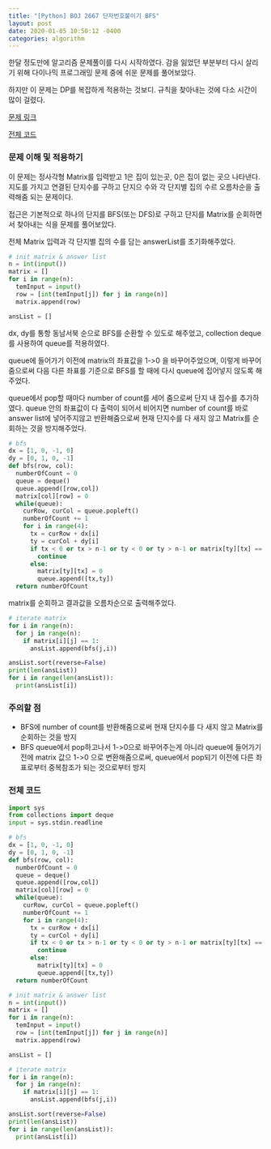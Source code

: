 ```yaml
---
title: "[Python] BOJ 2667 단자번호붙이기 BFS"
layout: post
date: 2020-01-05 10:50:12 -0400
categories: algorithm
---
```



한달 정도만에 알고리즘 문제풀이를 다시 시작하였다.
감을 잃었던 부분부터 다시 살리기 위해 다이나믹 프로그래밍 문제 중에 쉬운 문제를 풀어보았다.

하지만 이 문제는  DP를 복잡하게 적용하는 것보디.
규칙을 찾아내는 것에 다소 시간이 많이 걸렸다.

[문제 링크](https://www.acmicpc.net/problem/2667)

[전체 코드](https://github.com/dev-wd/boj-python-solved/blob/master/boj2667.py)





### 문제 이해 및 적용하기
이 문제는 정사각형 Matrix를 입력받고 1은 집이 있는곳, 0은 집이 없는 곳으 나타낸다.
지도를 가지고 연결된 단지수를 구하고 단지으 수와 각 단지별 집의 수르 오름차순을 출력해줌 되는 문제이다.

접근은 기본적으로 하나의 단지를 BFS(또는 DFS)로 구하고 단지를 Matrix를 순회하면서 찾아내는 식을 문제를 풀어보았다.


전체 Matrix 입력과 각 단지별 집의 수를 담는 answerList를 초기화해주었다.

```python
# init matrix & answer list
n = int(input())
matrix = []
for i in range(n):
  temInput = input()
  row = [int(temInput[j]) for j in range(n)]
  matrix.append(row)

ansList = []
```

dx, dy를 통항 동남서북 순으로 BFS를 순환할 수 있도로 해주었고, 
collection deque를 사용하여 queue를 적용하였다.

queue에 들어가기 이전에 matrix의 좌표값을 1->0 을 바꾸어주었으며,
이렇게 바꾸어줌으로써 다음 다른 좌표를 기준으로 BFS를 할 때에 다시 queue에 집어넣지 않도록 해주었다.

queue에서 pop할 때마다 number of count를 세어 줌으로써 단지 내 집수를 추가하였다.
queue 안의 좌표값이 다 출력이 되어서 비어지면 number of count를 바로 answer list에 넣어주지않고 
반환해줌으로써 현재 단지수를 다 새지 않고 Matrix를 순회하는 것을 방지해주었다.


```python
# bfs
dx = [1, 0, -1, 0]
dy = [0, 1, 0, -1]
def bfs(row, col):
  numberOfCount = 0
  queue = deque()
  queue.append([row,col])
  matrix[col][row] = 0
  while(queue):
    curRow, curCol = queue.popleft()
    numberOfCount += 1
    for i in range(4):
      tx = curRow + dx[i]
      ty = curCol + dy[i]
      if tx < 0 or tx > n-1 or ty < 0 or ty > n-1 or matrix[ty][tx] == 0 :
        continue
      else:
        matrix[ty][tx] = 0
        queue.append([tx,ty])
  return numberOfCount
```

matrix를 순회하고 결과값을 오름차순으로 출력해주었다.

```python
# iterate matrix 
for i in range(n):
  for j in range(n):
    if matrix[i][j] == 1:
      ansList.append(bfs(j,i))

ansList.sort(reverse=False)
print(len(ansList))
for i in range(len(ansList)):
  print(ansList[i])
```
### 주의할 점
- BFS에 number of count를 반환해줌으로써  현재 단지수를 다 새지 않고 Matrix를 순회하는 것을 방지
- BFS queue에서 pop하고나서 1->0으로 바꾸어주는게 아니라 queue에 들어가기 전에 matrix 값으 1->0 으로 변환해줌으로써, queue에서
pop되기 이전에 다른 좌표로부터 중복참조가 되는 것으로부터 방지

### 전체 코드

```python
import sys
from collections import deque
input = sys.stdin.readline

# bfs
dx = [1, 0, -1, 0]
dy = [0, 1, 0, -1]
def bfs(row, col):
  numberOfCount = 0
  queue = deque()
  queue.append([row,col])
  matrix[col][row] = 0
  while(queue):
    curRow, curCol = queue.popleft()
    numberOfCount += 1
    for i in range(4):
      tx = curRow + dx[i]
      ty = curCol + dy[i]
      if tx < 0 or tx > n-1 or ty < 0 or ty > n-1 or matrix[ty][tx] == 0 :
        continue
      else:
        matrix[ty][tx] = 0
        queue.append([tx,ty])
  return numberOfCount

# init matrix & answer list
n = int(input())
matrix = []
for i in range(n):
  temInput = input()
  row = [int(temInput[j]) for j in range(n)]
  matrix.append(row)

ansList = []

# iterate matrix 
for i in range(n):
  for j in range(n):
    if matrix[i][j] == 1:
      ansList.append(bfs(j,i))

ansList.sort(reverse=False)
print(len(ansList))
for i in range(len(ansList)):
  print(ansList[i])
```
